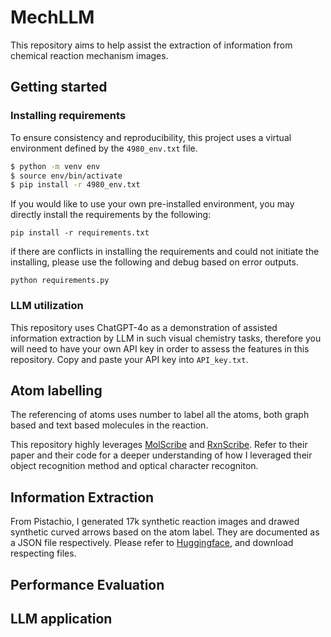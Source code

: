 # MechLLM
This repository aims to help assist the extraction of information from chemical reaction mechanism images.
## Getting started
### Installing requirements
To ensure consistency and reproducibility, this project uses a virtual environment defined by the `4980_env.txt` file.
```bash
$ python -m venv env
$ source env/bin/activate
$ pip install -r 4980_env.txt
```
If you would like to use your own pre-installed environment, you may directly install the requirements by the following:
```
pip install -r requirements.txt
```
if there are conflicts in installing the requirements and could not initiate the installing,
please use the following and debug based on error outputs.
```
python requirements.py
```
### LLM utilization
This repository uses ChatGPT-4o as a demonstration of assisted information extraction by LLM in such visual chemistry tasks, therefore you will need to have your own API key in order to assess the features in this repository. Copy and paste your API key into `API_key.txt`.
## Atom labelling
The referencing of atoms uses number to label all the atoms, both graph based and text based molecules in the reaction.</br>

This repository highly leverages [MolScribe](https://github.com/thomas0809/MolScribe) and [RxnScribe](https://github.com/thomas0809/RxnScribe/tree/main). Refer to their paper and their code for a deeper understanding of how I leveraged their object recognition method and optical character recogniton. </br>
## Information Extraction
From Pistachio, I generated 17k synthetic reaction images and drawed synthetic curved arrows based on the atom label. They are documented as a JSON file respectively. Please refer to [Huggingface](https://huggingface.co/datasets/Ting25/MechLLM), and download respecting files.
## Performance Evaluation
## LLM application

   
